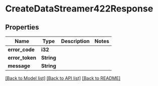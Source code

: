 # CreateDataStreamer422Response

## Properties

Name | Type | Description | Notes
------------ | ------------- | ------------- | -------------
**error_code** | **i32** |  | 
**error_token** | **String** |  | 
**message** | **String** |  | 

[[Back to Model list]](../README.md#documentation-for-models) [[Back to API list]](../README.md#documentation-for-api-endpoints) [[Back to README]](../README.md)



